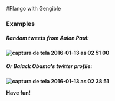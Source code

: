 #Flango with Gengible
### Examples
##### Random tweets from <strong>Aalon Paul<strong>:
![captura de tela 2016-01-13 as 02 51 00](https://cloud.githubusercontent.com/assets/8906380/12285377/906b55ea-b9a0-11e5-8d2b-73fcb9022201.png)

##### Or <strong>Balack Obama's<strong> twitter profile:
![captura de tela 2016-01-13 as 02 38 51](https://cloud.githubusercontent.com/assets/8906380/12285205/d1d9842c-b99e-11e5-8ec1-94b41bc18bd3.png)

Have fun!
